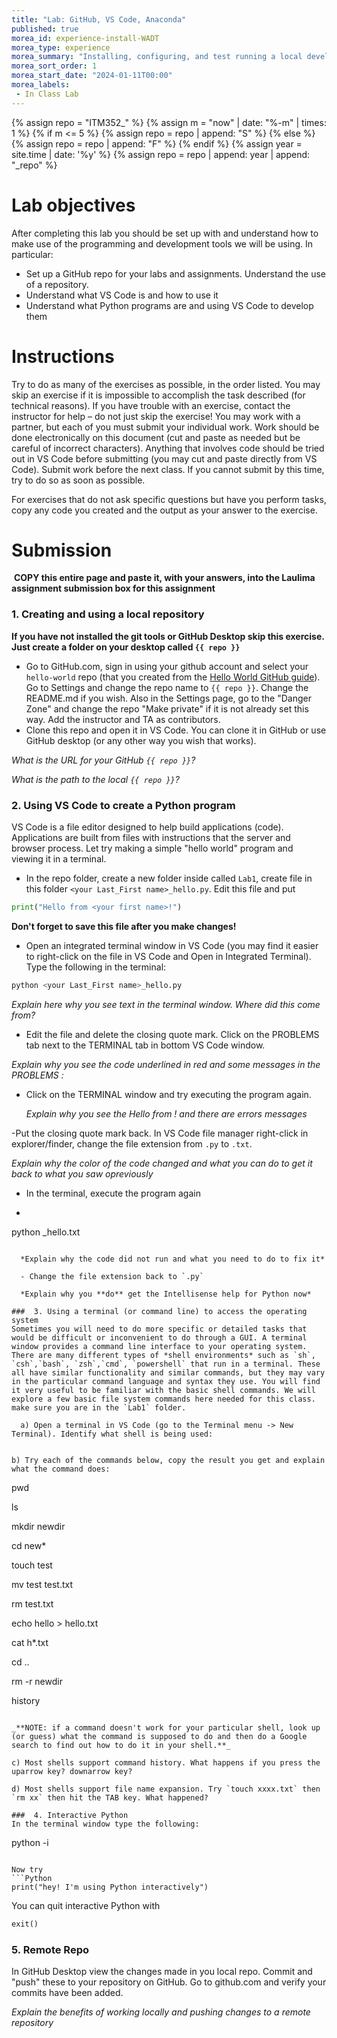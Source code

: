 ```yaml
---
title: "Lab: GitHub, VS Code, Anaconda"
published: true
morea_id: experience-install-WADT
morea_type: experience
morea_summary: "Installing, configuring, and test running a local development tools"
morea_sort_order: 1
morea_start_date: "2024-01-11T00:00"
morea_labels:
 - In Class Lab
---
```


{% assign repo = "ITM352_" %}
{% assign m =  "now" | date: "%-m" | times: 1 %}
{% if m <= 5 %}
{% assign repo = repo | append: "S" %}
{% else %}
{% assign repo = repo | append: "F" %}
{% endif %}
{% assign year = site.time | date: '%y' %}
{% assign repo = repo | append: year | append: "_repo" %}

# Lab objectives
After completing this lab you should be set up with and understand how to make use of the programming and development tools we will be using. In particular:
- Set up a GitHub repo for your labs and assignments. Understand the use of a repository.
- Understand what VS Code is and how to use it
- Understand what Python programs are and using VS Code to develop them

# Instructions
Try to do as many of the exercises as possible, in the order listed. You may skip an exercise if it is impossible to accomplish the task described (for technical reasons). If you have trouble with an exercise, contact the instructor for help – do not just skip the exercise! You may work with a partner, but each of you must submit your individual work. Work should be done electronically on this document (cut and paste as needed but be careful of incorrect characters). Anything that involves code should be tried out in VS Code before submitting (you may cut and paste directly from VS Code). Submit work before the next class. If you cannot submit by this time, try to do so as soon as possible.

For exercises that do not ask specific questions but have you perform tasks, copy any code you created and the output as your answer to the exercise.

# Submission
 **COPY this entire page and paste it, with your answers, into the Laulima assignment submission box for this assignment**

###  1. Creating and using a local repository
**If you have not installed the git tools or GitHub Desktop skip this exercise. Just create a folder on your desktop called  `{{ repo }}`**

  - Go to GitHub.com, sign in using your github account and select your `hello-world` repo (that you created from the [Hello World GitHub guide](https://guides.github.com/activities/hello-world/)). Go to Settings and change the repo name to `{{ repo }}`. Change the README.md if you wish. Also in the Settings page, go to the "Danger Zone" and change the repo "Make private" if it is not already set this way. Add the instructor and TA as contributors.
  - Clone this repo and open it in VS Code. You can clone it in GitHub or use GitHub desktop (or any other way you wish that works). 

*What is the URL for your GitHub `{{ repo }}`?*

*What is the path to the local `{{ repo }}`?*

###  2. Using VS Code to create a Python program
VS Code is a file editor designed to help build applications (code). Applications are built from files with instructions that the server and browser process. Let try making a simple "hello world" program and viewing it in a terminal.

  - In the repo folder, create a new folder inside called `Lab1`, create file in this folder `<your Last_First name>_hello.py`. Edit this file and put 
```Python
print("Hello from <your first name>!")
```
 **Don't forget to save this file after you make changes!**

  - Open an integrated terminal window in VS Code (you may find it easier to right-click on the file in VS Code and Open in Integrated Terminal). Type the following in the terminal:

```bash
python <your Last_First name>_hello.py 
```
  *Explain here why you see text in the terminal window. Where did this come from?*

  - Edit the file and delete the closing quote mark. Click on the PROBLEMS tab next to the TERMINAL tab in bottom VS Code window.
  
  *Explain why you see the code underlined in red and some messages in the PROBLEMS :*

  - Click on the TERMINAL window and try executing the program again. 
  
     *Explain why you see the Hello from <your first name>! and there are errors messages*

  -Put the closing quote mark back. In VS Code file manager right-click in explorer/finder, change the file extension from `.py` to `.txt`. 

  *Explain why the color of the code changed and what you can do to get it back to what you saw opreviously*

  - In the terminal, execute the program again
  - ```bash
python <your Last_First name>_hello.txt 
``` 
  
  *Explain why the code did not run and what you need to do to fix it* 

  - Change the file extension back to `.py`

  *Explain why you **do** get the Intellisense help for Python now*

###  3. Using a terminal (or command line) to access the operating system
Sometimes you will need to do more specific or detailed tasks that would be difficult or inconvenient to do through a GUI. A terminal window provides a command line interface to your operating system. There are many different types of *shell environments* such as `sh`, `csh`,`bash`, `zsh`,`cmd`, `powershell` that run in a terminal. These all have similar functionality and similar commands, but they may vary in the particular command language and syntax they use. You will find it very useful to be familiar with the basic shell commands. We will explore a few basic file system commands here needed for this class. make sure you are in the `Lab1` folder.

  a) Open a terminal in VS Code (go to the Terminal menu -> New Terminal). Identify what shell is being used:
  ```

  ```

  b) Try each of the commands below, copy the result you get and explain what the command does:
  ```
pwd

ls

mkdir newdir

cd new*

touch test

mv test test.txt

rm test.txt

echo hello > hello.txt

cat h*.txt

cd ..

rm -r newdir

history
  ```

_**NOTE: if a command doesn't work for your particular shell, look up (or guess) what the command is supposed to do and then do a Google search to find out how to do it in your shell.**_

  c) Most shells support command history. What happens if you press the uparrow key? downarrow key?

  d) Most shells support file name expansion. Try `touch xxxx.txt` then `rm xx` then hit the TAB key. What happened?

###  4. Interactive Python
In the terminal window type the following:
```
python -i
```

Now try 
```Python
print("hey! I'm using Python interactively")
```
You can quit interactive Python with
```Python
exit()
```

###  5. Remote Repo
In GitHub Desktop view the changes made in you local repo. Commit and "push" these to your repository on GitHub. Go to github.com and verify your commits have been added.

*Explain the benefits of working locally and pushing changes to a remote repository*



